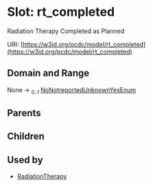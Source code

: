 
# Slot: rt_completed


Radiation Therapy Completed as Planned

URI: [https://w3id.org/pcdc/model/rt_completed](https://w3id.org/pcdc/model/rt_completed)


## Domain and Range

None &#8594;  <sub>0..1</sub> [NoNotreportedUnknownYesEnum](NoNotreportedUnknownYesEnum.md)

## Parents


## Children


## Used by

 * [RadiationTherapy](RadiationTherapy.md)
